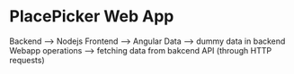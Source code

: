 # PlacePicker Web App

Backend --> Nodejs
Frontend --> Angular
Data --> dummy data in backend
Webapp operations --> fetching data from bakcend API (through HTTP requests)
